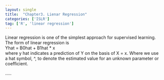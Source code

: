 ```yaml
---
layout: single
title:  "Chapter3. Lienar Regression"
categories: ['ISLR']
tag: ['R', 'linear regression']
---
```


Linear regression is one of the simplest approach for supervised learning.  
The form of linear regression is  
Yhat = B0hat + B1hat * x  
where y hat indicates a prediction of Y on the basis of X = x.
Where we use a hat symbol, ^, to denote the estimated value for an unknown parameter or coefficient.

.....

